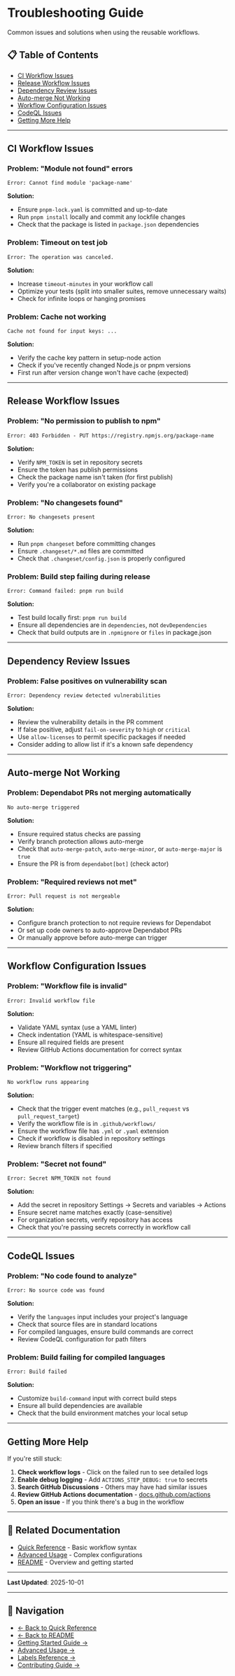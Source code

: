 # Troubleshooting Guide

Common issues and solutions when using the reusable workflows.

## 📋 Table of Contents

- [CI Workflow Issues](#ci-workflow-issues)
- [Release Workflow Issues](#release-workflow-issues)
- [Dependency Review Issues](#dependency-review-issues)
- [Auto-merge Not Working](#auto-merge-not-working)
- [Workflow Configuration Issues](#workflow-configuration-issues)
- [CodeQL Issues](#codeql-issues)
- [Getting More Help](#getting-more-help)

---

## CI Workflow Issues

### Problem: "Module not found" errors

```
Error: Cannot find module 'package-name'
```

**Solution:**

- Ensure `pnpm-lock.yaml` is committed and up-to-date
- Run `pnpm install` locally and commit any lockfile changes
- Check that the package is listed in `package.json` dependencies

### Problem: Timeout on test job

```
Error: The operation was canceled.
```

**Solution:**

- Increase `timeout-minutes` in your workflow call
- Optimize your tests (split into smaller suites, remove unnecessary waits)
- Check for infinite loops or hanging promises

### Problem: Cache not working

```
Cache not found for input keys: ...
```

**Solution:**

- Verify the cache key pattern in setup-node action
- Check if you've recently changed Node.js or pnpm versions
- First run after version change won't have cache (expected)

---

## Release Workflow Issues

### Problem: "No permission to publish to npm"

```
Error: 403 Forbidden - PUT https://registry.npmjs.org/package-name
```

**Solution:**

- Verify `NPM_TOKEN` is set in repository secrets
- Ensure the token has publish permissions
- Check the package name isn't taken (for first publish)
- Verify you're a collaborator on existing package

### Problem: "No changesets found"

```
Error: No changesets present
```

**Solution:**

- Run `pnpm changeset` before committing changes
- Ensure `.changeset/*.md` files are committed
- Check that `.changeset/config.json` is properly configured

### Problem: Build step failing during release

```
Error: Command failed: pnpm run build
```

**Solution:**

- Test build locally first: `pnpm run build`
- Ensure all dependencies are in `dependencies`, not `devDependencies`
- Check that build outputs are in `.npmignore` or `files` in package.json

---

## Dependency Review Issues

### Problem: False positives on vulnerability scan

```
Error: Dependency review detected vulnerabilities
```

**Solution:**

- Review the vulnerability details in the PR comment
- If false positive, adjust `fail-on-severity` to `high` or `critical`
- Use `allow-licenses` to permit specific packages if needed
- Consider adding to allow list if it's a known safe dependency

---

## Auto-merge Not Working

### Problem: Dependabot PRs not merging automatically

```
No auto-merge triggered
```

**Solution:**

- Ensure required status checks are passing
- Verify branch protection allows auto-merge
- Check that `auto-merge-patch`, `auto-merge-minor`, or `auto-merge-major` is `true`
- Ensure the PR is from `dependabot[bot]` (check actor)

### Problem: "Required reviews not met"

```
Error: Pull request is not mergeable
```

**Solution:**

- Configure branch protection to not require reviews for Dependabot
- Or set up code owners to auto-approve Dependabot PRs
- Or manually approve before auto-merge can trigger

---

## Workflow Configuration Issues

### Problem: "Workflow file is invalid"

```
Error: Invalid workflow file
```

**Solution:**

- Validate YAML syntax (use a YAML linter)
- Check indentation (YAML is whitespace-sensitive)
- Ensure all required fields are present
- Review GitHub Actions documentation for correct syntax

### Problem: "Workflow not triggering"

```
No workflow runs appearing
```

**Solution:**

- Check that the trigger event matches (e.g., `pull_request` vs `pull_request_target`)
- Verify the workflow file is in `.github/workflows/`
- Ensure the workflow file has `.yml` or `.yaml` extension
- Check if workflow is disabled in repository settings
- Review branch filters if specified

### Problem: "Secret not found"

```
Error: Secret NPM_TOKEN not found
```

**Solution:**

- Add the secret in repository Settings → Secrets and variables → Actions
- Ensure secret name matches exactly (case-sensitive)
- For organization secrets, verify repository has access
- Check that you're passing secrets correctly in workflow call

---

## CodeQL Issues

### Problem: "No code found to analyze"

```
Error: No source code was found
```

**Solution:**

- Verify the `languages` input includes your project's language
- Check that source files are in standard locations
- For compiled languages, ensure build commands are correct
- Review CodeQL configuration for path filters

### Problem: Build failing for compiled languages

```
Error: Build failed
```

**Solution:**

- Customize `build-command` input with correct build steps
- Ensure all build dependencies are available
- Check that the build environment matches your local setup

---

## Getting More Help

If you're still stuck:

1. **Check workflow logs** - Click on the failed run to see detailed logs
2. **Enable debug logging** - Add `ACTIONS_STEP_DEBUG: true` to secrets
3. **Search GitHub Discussions** - Others may have had similar issues
4. **Review GitHub Actions documentation** - [docs.github.com/actions](https://docs.github.com/actions)
5. **Open an issue** - If you think there's a bug in the workflow

---

## 🔗 Related Documentation

- [Quick Reference](QUICK_REFERENCE.md) - Basic workflow syntax
- [Advanced Usage](ADVANCED_USAGE.md) - Complex configurations
- [README](README.md) - Overview and getting started

---

**Last Updated**: 2025-10-01

---

## 🔗 Navigation

- [← Back to Quick Reference](QUICK_REFERENCE.md)
- [← Back to README](README.md)
- [Getting Started Guide →](GETTING_STARTED.md)
- [Advanced Usage →](ADVANCED_USAGE.md)
- [Labels Reference →](LABELS.md)
- [Contributing Guide →](CONTRIBUTING.md)
